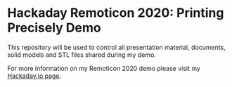 # Hackaday Remoticon 2020: Printing Precisely Demo

This repository will be used to control all presentation material, documents, solid models and STL files shared during my demo.

For more information on my Remoticon 2020 demo please visit my [Hackaday.io page](https://hackaday.io/project/175611-remoticon-printing-precisely-demo).
